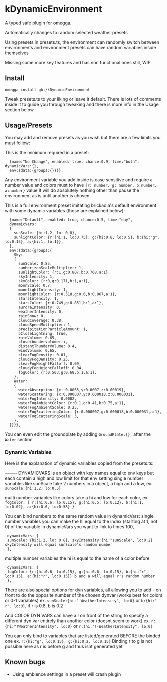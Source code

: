 
# kDynamicEnvironment

A typed safe plugin for [omegga](https://github.com/brickadia-community/omegga).

Automatically changes to random selected weather presets

Using presets in presets.ts, the environment can randomly switch between environments and environment presets can have random variables inside themselves

Missing some more key features and has non functional ones still, WIP.

## Install

`omegga install gh:/kDynamicEnvironment`

Tweak presets.ts to your liking or leave it default. There is lots of comments inside it to guide you through tweaking and there is more info in the Usage section below.

## Usage/Presets

You may add and remove presets as you wish but there are a few limits you must follow:

This is the minimum required in a preset:
```
  {name:"No Change", enabled: true, chance:0.9, time:"both", dynamicVars:{},
  env:{data:{groups:{}}}},
```

Any environment variable you add inside is case sensitive and require a number value and colors must to have `{r: number, g: number, b:number, a:number}` value
It will do absolutely nothing other than pause the environment as is until another is chosen

This is a full environment preset imitating brickadia's default environment with some dynamic variables (those are explained below):
```
  {name:"Default", enabled: true, chance:0.5, time:"day", 
  dynamicVars: 
  { 
    sunScale: {hi:1.2, lo: 0.8},
    sunlightColor: {r:{hi:1, lo:0.75}, g:{hi:0.8, lo:0.5}, b:{hi:"g", lo:0.15}, a:{hi:1, lo:1}},
  }, 
  env:{data:{groups:{
    Sky:
    {
      sunScale: 0.85, 
      sunHorizonScaleMultiplier: 1,
      sunlightColor: {r:1,g:0.807,b:0.768,a:1}, 
      skyIntensity: 1, 
      skyColor: {r:0,g:0.171,b:1,a:1}, 
      moonScale: 0.7,
      moonlightIntensity: 1,
      moonlightColor: {r:0.518,g:0.6,b:0.867,a:1}, 
      starsIntensity: 1,
      starsColor: {r:0.749,g:0.851,b:1,a:1}, 
      auroraIntensity: 0,
      weatherIntensity: 0, 
      rainSnow: 0, 
      cloudCoverage: 0.38, 
      cloudSpeedMultiplier: 1, 
      precipitationParticleAmount: 1, 
      bCloseLightning: true,
      rainVolume: 0.65,
      closeThunderVolume: 1,
      distantThunderVolume: 0.4,
      windVolume: 0.65,
      clearFogDensity: 0.01,  
      cloudyFogDensity: 0.25, 
      clearFogHeightFalloff: 0.09,
      cloudyFogHeightFalloff: 0.04,
      fogColor: {r:0.503,g:0.68,b:1,a:1},
    }, 
    Water:
    {
      waterAbsorption: {x: 0.0065,y:0.0007,z:0.00019}, 
      waterScattering: {x:0.000007,y:0.000018,z:0.000031}, 
      waterFogIntensity: 0.0002,
      waterFogAmbientColor: {r:0.1,g:0.41,b:0.75,a:1}, 
      waterFogAmbientScale: 0.25, 
      waterFogScatteringColor: {r:0.000007,g:0.000018,b:0.000031,a:1}, 
      waterFogScatteringScale: 3,
    },
  }}}},
  ```
  You can even edit the groundplate by adding `GroundPlate:{},` after the `Water` section

### Dynamic Variables
  Here is the explanation of dynamic variables copied from the presets.ts:
  
 ------ DYNAMICVARS is an object with key names equal to env keys but each contain a high and low limit for that env setting 
 single number variables like sunScale take 2 numbers in a object, a high and a low, 
 ex. `sunScale:{hi:1.2, lo:0.5}`

 multi number variables like colors take a hi and low for each color, 
 ex. `fogColor: { r:{hi:0.6, lo:0.15}, g:{hi:0.5, lo:0.12}, b:{hi:1, lo:0.02}, a:{hi:0.6, lo:0.58} }`


 You can bind numbers to the same random value in dynamicVars:
 single number variables you can make the hi equal to the index (starting at 1, not 0) of the variable in dynamicVars you want to link to times 100,
  ```
   dynamicVars: {
   sunScale: {hi:1.2, lo: 0.8}, skyIntensity:{hi:"sunScale", lo:0.2} skyIntensity will equal sunScale's random number
   },
  ```

 multiple number variables the hi is equal to the name of a color before
  ```
   dynamicVars: {
   fogColor: {r:{hi:0.6, lo:0.15}, g:{hi:0.6, lo:0.15}, b:{hi:"r", lo:0.15}, a:{hi:"r", lo:0.15}} b and a will equal r's random number
   },
  ```

 There are also special options for dyn variables, all allowing you to add - on front to do the opposite number of the chosen dynvar (works best for colors or 0-1 variables)
 ex. `sunScale:{hi:"-WeatherIntensity", lo:0}` or `b:{hi:"-r". lo:0}`, if r is 0.8, b is 0.2

 And COLOR DYN VARS can have a ! on front of the string to specify a different dyn var entirely than another color (doesnt seem to work)
 ex. `r:{hi:"!WeatherIntensity". lo:0}` or `r:{hi:"!-WeatherIntensity". lo:0}` 

 You can only bind to variables that are listed/generated BEFORE the binded one
 ex. `r:{hi:"g", lo:0.15}, g:{hi:0.2, lo:0.15}` Binding r to g is not possible here as r is before g and thus isnt generated yet

## Known bugs
  - Using ambience settings in a preset will crash plugin